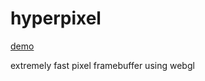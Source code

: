 # hyperpixel

[demo](https://richardanaya.github.com/hyperpixel)

extremely fast pixel framebuffer using webgl
